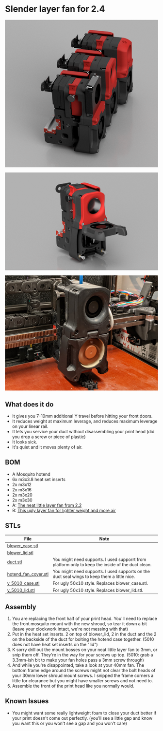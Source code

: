 # Slender layer fan for 2.4
![render](./images/render.png)

![opened](./images/render_open.png)

![on-printer image](./images/printer.png)


## What does it do
* It gives you 7-10mm additional Y travel before hitting your front doors.
* It reduces weight at maximum leverage, and reduces maximum leverage on your linear rail.
* It lets you service your duct without disassembling your print head (did you drop a screw or piece of plastic)
* It looks sick.
* It's quiet and it moves plenty of air.


## BOM
* A Mosquito hotend
* 6x m3x3.8 heat set inserts
* 2x m3x12
* 2x m3x16
* 2x m3x20
* 2x m3x30
* A:  [The neat little layer fan from 2.2](https://www.digikey.com/product-detail/en/delta-electronics/BFB0412HHA-A117/603-1840-ND/5022816)
* B:  [This ugly layer fan for lighter weight and more air](https://www.mouser.com/ProductDetail/delta-electronics/bfb0512hha-c/?qs=%2FW4LtXOBxKsNX4OvZns1uw%3D%3D)


## STLs
File | Note
---- | ----
[blower_case.stl](./blower_case.stl) |
[blower_lid.stl](./blower_lid.stl) | 
[duct.stl](./duct.stl) | You might need supports.  I used supporrt from platform only to keep the inside of the duct clean.
[hotend_fan_cover.stl](./hotend_fan_cover.stl) | You might need supports.  I used supports on the duct seal wings to keep them a little nice.
[v_5010_case.stl](./v_5010_case.stl) | For ugly 50x10 style.  Replaces blower_case.stl.
[v_5010_lid.stl](./v_5010_lid.stl) | For ugly 50x10 style.  Replaces blower_lid.stl.


## Assembly
1. You are replacing the front half of your print head.  You'll need to replace the front mosquito mount with the new shroud, so tear it down a bit (leave your clockwork intact, we're not messing with that)
2. Put in the heat set inserts.  2 on top of blower_lid, 2 in the duct and the 2 on the backside of the duct for bolting the hotend case together. (5010 does not have heat set inserts on the "lid")
3. K sorry drill out the mount bosses on your neat little layer fan to 3mm, or snip them off.  They're in the way for your screws up top.  (5010:  grab a 3.3mm-ish bit to make your fan holes pass a 3mm screw through)
4. And while you're disappointed, take a look at your 40mm fan.  The bottom frame edge around the screws might not clear the bolt heads of your 30mm lower shroud mount screws.  I snipped the frame corners a little for clearance but you might have smaller screws and not need to.
5. Assemble the front of the print head like you normally would.


## Known Issues
* You might want some really lightweight foam to close your duct better if your print doesn't come out perfectly. (you'll see a little gap and know you want this or you won't see a gap and you won't care)

